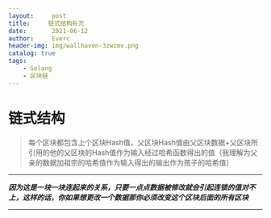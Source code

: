 ```yaml
---
layout:     post
title:     链式结构补充
date:       2021-06-12
author:     Everc
header-img: img/wallhaven-3zwzmv.png
catalog: true
tags:
    - Golang
    - 区块链
---
```



# 链式结构

>每个区块都包含上个区块Hash值，父区块Hash值由父区块数据+父区块所引用的他的父区块的Hash值作为输入经过哈希函数得出的值（我理解为父亲的数据加祖宗的哈希值作为输入得出的输出作为孩子的哈希值）

---
***因为这是一块一块连起来的关系，只要一点点数据被修改就会引起连锁的值对不上，这样的话，你如果想更改一个数据那你必须改变这个区块后面的所有区块***

---
